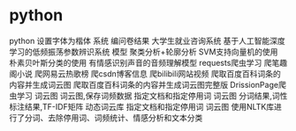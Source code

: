 # python
python
设置字体为楷体
系统
    编问卷结果
    大学生就业咨询系统
    基于人工智能深度学习的低频振荡参数辨识系统
模型
    聚类分析+轮廓分析
    SVM支持向量机的使用
    朴素贝叶斯分类的使用
    有情感识别声音的音频理解模型
requests爬虫学习
    爬笔趣阁小说
    爬网易云热歌榜
    爬csdn博客信息
    爬bilibili网站视频
    爬取百度百科词条的内容并生成词云图
    爬取百度百科词条的内容并生成词云图完整版
DrissionPage爬虫学习
词云图
    词云图,保存词频数据
    指定文档和指定停用词 词云图
    分词结果,词性标注结果,TF-IDF矩阵
    动态词云库 指定文档和指定停用词 词云图
    使用NLTK库进行了分词、去除停用词、词频统计、情感分析和文本分类
    
